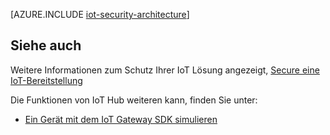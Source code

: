 <properties
 pageTitle="IoT Sicherheitsarchitektur | Microsoft Azure"
 description="Aspekte und IoT Sicherheit Architekturrichtlinien"
 services="iot-hub"
 documentationCenter=""
 authors="YuriDio"
 manager="timlt"
 editor=""/>

<tags
 ms.service="iot-hub"
 ms.devlang="na"
 ms.topic="article"
 ms.tgt_pltfrm="na"
 ms.workload="na"
 ms.date="10/17/2016"
 ms.author="yurid"/>
 
[AZURE.INCLUDE [iot-security-architecture](../../includes/iot-security-architecture.md)]


## <a name="see-also"></a>Siehe auch

Weitere Informationen zum Schutz Ihrer IoT Lösung angezeigt, [Secure eine IoT-Bereitstellung][lnk-security-deployment]

Die Funktionen von IoT Hub weiteren kann, finden Sie unter:

- [Ein Gerät mit dem IoT Gateway SDK simulieren][lnk-gateway]

[lnk-security-deployment]: iot-hub-security-deployment.md

[lnk-gateway]: iot-hub-linux-gateway-sdk-simulated-device.md
